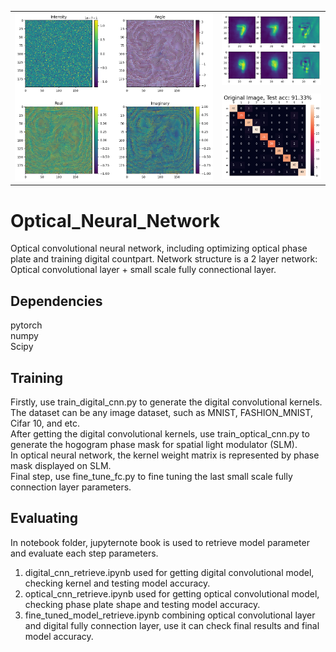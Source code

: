 <div align="center">
<table>
  <tr>
    <td rowspan="2">
      <img src="https://raw.githubusercontent.com/YZUCAM/Optical_Neural_Network/main/docsrc/phase_plate2.png" width="600"/>
    </td>
    <td>
      <img src="https://raw.githubusercontent.com/YZUCAM/Optical_Neural_Network/main/docsrc/convolved_digits.png" width="300"/>
    </td>
  </tr>
  <tr>
    <td>
      <img src="https://raw.githubusercontent.com/YZUCAM/Optical_Neural_Network/main/docsrc/confusion_matrix.png" width="300"/>
    </td>
  </tr>
</table>
</div>

# Optical_Neural_Network
Optical convolutional neural network, including optimizing optical phase plate and training digital countpart. Network structure is a 2 layer network: Optical convolutional layer + small scale fully connectional layer.


## Dependencies
pytorch<br>
numpy<br>
Scipy<br>

## Training
Firstly, use train_digital_cnn.py to generate the digital convolutional kernels. The dataset can be any image dataset, such as MNIST, FASHION_MNIST, Cifar 10, and etc.<br>
After getting the digital convolutional kernels, use train_optical_cnn.py to generate the hogogram phase mask for spatial light modulator (SLM).<br>
In optical neural network, the kernel weight matrix is represented by phase mask displayed on SLM.<br>
Final step, use fine_tune_fc.py to fine tuning the last small scale fully connection layer parameters.

## Evaluating 
In notebook folder, jupyternote book is used to retrieve model parameter and evaluate each step parameters.<br>
1. digital_cnn_retrieve.ipynb used for getting digital convolutional model, checking kernel and testing model accuracy.
2. optical_cnn_retrieve.ipynb used for getting optical convolutional model, checking phase plate shape and testing model accuracy.
3. fine_tuned_model_retrieve.ipynb combining optical convolutional layer and digital fully connection layer, use it can check final results and final model accuracy.
